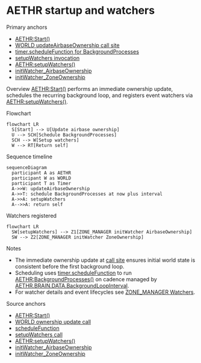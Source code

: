 # AETHR startup and watchers

Primary anchors
- [AETHR:Start()](../../dev/AETHR.lua:252)
- [WORLD updateAirbaseOwnership call site](../../dev/AETHR.lua:254)
- [timer.scheduleFunction for BackgroundProcesses](../../dev/AETHR.lua:255)
- [setupWatchers invocation](../../dev/AETHR.lua:257)
- [AETHR:setupWatchers()](../../dev/AETHR.lua:334)
- [initWatcher_AirbaseOwnership](../../dev/AETHR.lua:335)
- [initWatcher_ZoneOwnership](../../dev/AETHR.lua:336)

Overview
[AETHR:Start()](../../dev/AETHR.lua:252) performs an immediate ownership update, schedules the recurring background loop, and registers event watchers via [AETHR:setupWatchers()](../../dev/AETHR.lua:334).

Flowchart

```mermaid
flowchart LR
  S[Start] --> U[Update airbase ownership]
  U --> SCH[Schedule BackgroundProcesses]
  SCH --> W[Setup watchers]
  W --> RT[Return self]
```

Sequence timeline

```mermaid
sequenceDiagram
  participant A as AETHR
  participant W as WORLD
  participant T as Timer
  A->>W: updateAirbaseOwnership
  A->>T: schedule BackgroundProcesses at now plus interval
  A->>A: setupWatchers
  A-->>A: return self
```

Watchers registered

```mermaid
flowchart LR
  SW[setupWatchers] --> Z1[ZONE_MANAGER initWatcher AirbaseOwnership]
  SW --> Z2[ZONE_MANAGER initWatcher ZoneOwnership]
```

Notes
- The immediate ownership update at [call site](../../dev/AETHR.lua:254) ensures initial world state is consistent before the first background loop.
- Scheduling uses [timer.scheduleFunction](../../dev/AETHR.lua:255) to run [AETHR:BackgroundProcesses()](../../dev/AETHR.lua:267) on cadence managed by [AETHR.BRAIN.DATA.BackgroundLoopInterval](../../dev/AETHR.lua:255).
- For watcher details and event lifecycles see [ZONE_MANAGER Watchers](../zone_manager/watchers.md).

Source anchors
- [AETHR:Start()](../../dev/AETHR.lua:252)
- [WORLD ownership update call](../../dev/AETHR.lua:254)
- [scheduleFunction](../../dev/AETHR.lua:255)
- [setupWatchers call](../../dev/AETHR.lua:257)
- [AETHR:setupWatchers()](../../dev/AETHR.lua:334)
- [initWatcher_AirbaseOwnership](../../dev/AETHR.lua:335)
- [initWatcher_ZoneOwnership](../../dev/AETHR.lua:336)